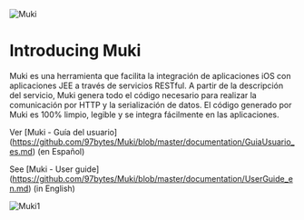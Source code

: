 ![Muki](resources/logo_muki.png)

Introducing Muki
================

Muki es una herramienta que facilita la integración de aplicaciones iOS con aplicaciones JEE a través de servicios RESTful. A partir de la descripción del servicio, Muki genera todo el código necesario para realizar la comunicación por HTTP y la serialización de datos. El código generado por Muki es 100% limpio, legible y se integra fácilmente en las aplicaciones.

Ver [Muki - Guía del usuario] (https://github.com/97bytes/Muki/blob/master/documentation/GuiaUsuario_es.md) (en Español)

See [Muki - User guide] (https://github.com/97bytes/Muki/blob/master/documentation/UserGuide_en.md) (in English)

![Muki1](https://raw.github.com/97bytes/Muki/master/documentation/resources/muki1_es.png)

